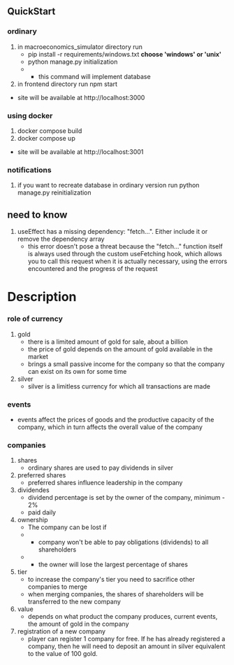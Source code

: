 
## QuickStart
### ordinary
1) in macroeconomics_simulator directory run 
    - pip install -r requirements/windows.txt  **choose 'windows' or 'unix'**
    - python manage.py initialization
    - - this command will implement database
2) in frontend directory run npm start
- site will be available at http://localhost:3000

### using docker
1) docker compose build
2) docker compose up
- site will be available at http://localhost:3001


### notifications
1) if you want to recreate database in ordinary version run python manage.py reinitialization


## need to know
1) useEffect has a missing dependency: "fetch...". Either include it or remove the dependency array
   - this error doesn't pose a threat because the "fetch..." function itself is always used
     through the custom useFetching hook, which allows you to call this request when it is 
     actually necessary, using the errors encountered and the progress of the request

# Description

### role of currency
1) gold
   - there is a limited amount of gold for sale, about a billion
   - the price of gold depends on the amount of gold available in the market
   - brings a small passive income for the company so that the company can exist on its own for some time
2) silver
   - silver is a limitless currency for which all transactions are made

### events
- events affect the prices of goods and the productive capacity of the company,
which in turn affects the overall value of the company

### companies
1) shares
   - ordinary shares are used to pay dividends in silver
2) preferred shares
   - preferred shares influence leadership in the company
3) dividendes
   - dividend percentage is set by the owner of the company, minimum - 2%
   - paid daily
4) ownership
   - The company can be lost if
   - - company won't be able to pay obligations (dividends) to all shareholders
   - - the owner will lose the largest percentage of shares
5) tier
   - to increase the company's tier you need to sacrifice other companies to merge
   - when merging companies, the shares of shareholders will be transferred to the new company
6) value
   - depends on what product the company produces, current events, the amount of gold in the company
7) registration of a new company
   - player can register 1 company for free. If he has already registered a company,
then he will need to deposit an amount in silver equivalent to the value of 100 gold.
